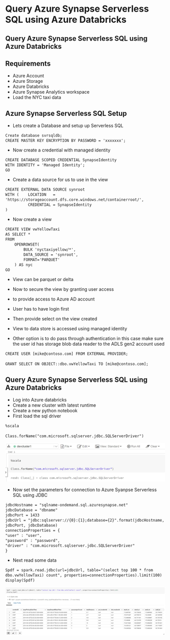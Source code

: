 # Query Azure Synapse Serverless SQL using Azure Databricks

## Query Azure Synapse Serverless SQL using Azure Databricks

## Requirements

- Azure Account
- Azure Storage
- Azure Databricks
- Azure Synapse Analytics workspace
- Load the NYC taxi data

## Azure Synapse Serverless SQL Setup

- Lets create a Database and setup up Serverless SQL

```
Create database svrsqldb;
CREATE MASTER KEY ENCRYPTION BY PASSWORD = 'xxxxxxx';
```

- Now create a credential with managed identity

```
CREATE DATABASE SCOPED CREDENTIAL SynapseIdentity
WITH IDENTITY = 'Managed Identity';
GO
```

- Create a data source for us to use in the view

```
CREATE EXTERNAL DATA SOURCE synroot
WITH (    LOCATION   = 'https://storageaccount.dfs.core.windows.net/containerroot/',
          CREDENTIAL = SynapseIdentity
)
```

- Now create a view

```
CREATE VIEW vwYellowTaxi
AS SELECT *
FROM
    OPENROWSET(
        BULK 'nyctaxiyellow/*',
        DATA_SOURCE = 'synroot',
        FORMAT='PARQUET'
    ) AS nyc
GO
```

- View can be parquet or delta

- Now to secure the view by granting user access
- to provide access to Azure AD account
- User has to have login first
- Then provide select on the view created
- View to data store is accessed using managed identity
- Other option is to do pass through authentication in this case make sure the user id has storage blob data reader to the ADLS gen2 account used

```
CREATE USER [mike@contoso.com] FROM EXTERNAL PROVIDER;

GRANT SELECT ON OBJECT::dbo.vwYellowTaxi TO [mike@contoso.com];
```

## Query Azure Synapse Serverless SQL using Azure Databricks

- Log into Azure databricks
- Create a new cluster with latest runtime
- Create a new python notebook
- First load the sql driver

```
%scala

Class.forName("com.microsoft.sqlserver.jdbc.SQLServerDriver")
```

![Architecture](https://github.com/balakreshnan/Samples2022/blob/main/AzureDatabricks/images/adbsvrsql1.jpg "Architecture")

- Now set the parameters for connection to Azure Syanpse Serverless SQL using JDBC

```
jdbcHostname = "sqlname-ondemand.sql.azuresynapse.net"
jdbcDatabase = "dbname"
jdbcPort = 1433
jdbcUrl = "jdbc:sqlserver://{0}:{1};database={2}".format(jdbcHostname, jdbcPort, jdbcDatabase)
connectionProperties = {
"user" : "user",
"password" : "password",
"driver" : "com.microsoft.sqlserver.jdbc.SQLServerDriver"
}
```

- Next read some data

```
Spdf = spark.read.jdbc(url=jdbcUrl, table="(select top 100 * from dbo.vwYellowTaxi) count", properties=connectionProperties).limit(100)
display(Spdf)
```

![Architecture](https://github.com/balakreshnan/Samples2022/blob/main/AzureDatabricks/images/adbsvrsql2.jpg "Architecture")